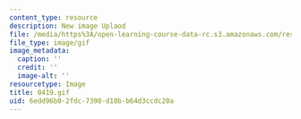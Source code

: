```yaml
---
content_type: resource
description: New image Uplaod
file: /media/https%3A/open-learning-course-data-rc.s3.amazonaws.com/res-21g-01-kana-spring-2010/6edd96b02fdc7390d18bb64d3ccdc20a_0419.gif
file_type: image/gif
image_metadata:
  caption: ''
  credit: ''
  image-alt: ''
resourcetype: Image
title: 0419.gif
uid: 6edd96b0-2fdc-7390-d18b-b64d3ccdc20a
---
```

